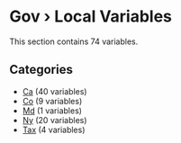 # Gov › Local Variables

This section contains 74 variables.

## Categories

- [Ca](ca/index.md) (40 variables)
- [Co](co/index.md) (9 variables)
- [Md](md/index.md) (1 variables)
- [Ny](ny/index.md) (20 variables)
- [Tax](tax/index.md) (4 variables)
